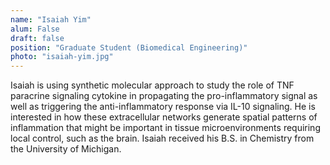 ```yaml
---
name: "Isaiah Yim"
alum: False
draft: false
position: "Graduate Student (Biomedical Engineering)"
photo: "isaiah-yim.jpg"
---
```


Isaiah is using synthetic molecular approach to study the role of TNF paracrine signaling cytokine in propagating the pro-inflammatory signal as well as triggering the anti-inflammatory response via IL-10 signaling. He is interested in how these extracellular networks generate spatial patterns of inflammation that might be important in tissue microenvironments requiring local control, such as the brain. Isaiah received his B.S. in Chemistry from the University of Michigan.
